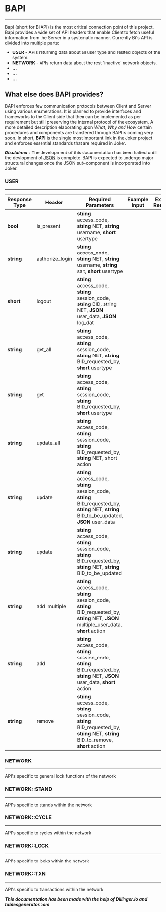 # BAPI
---
Bapi (short for Bi API) is the most critical connection point of this project. Bapi provides a wide set of API headers that enable Client to fetch useful information from the Server in a systematic manner. Currently Bi's API is divided into multiple parts:
- **USER** - APIs returning data about all user type and related objects of the system.
- **NETWORK** - APIs return data about the rest 'inactive' network objects.
- **...**
- **...**
- **...**

## What else does BAPI provides?
BAPI enforces few communication protocols between Client and Server using various enumerations. It is planned to provide interfaces and frameworks to the Client side that then can be implemented as per requirement but still preserving the internal protocol of the ecosystem. A more detailed description elaborating upon *What, Why and How* certain procedures and components are transfered through BAPI is coming very soon. In short, **BAPI** is the single most important link in the Joker project and enforces essential standards that are required in Joker.

***Disclaimer*** : The development of this documentation has been halted until the devlopment of [JSON](https://github.com/coenfuse/JSON) is complete. BAPI is expected to undergo major structural changes once the JSON sub-component is incorporated into Joker.

### USER
----
| Response Type | Header          | Required Parameters                                                                                                                            | Example Input | Example Response |
|---------------|-----------------|------------------------------------------------------------------------------------------------------------------------------------------------|---------------|------------------|
| **bool**      | is_present      | **string** access_code, **string** NET, **string** username, **short** usertype                                                                |               |                  |
| **string**    | authorize_login | **string** access_code, **string** NET, **string** username, **string** salt, **short** usertype                                               |               |                  |
| **short**     | logout          | **string** access_code, **string** session_code, **string** BID, string NET, **JSON** user_data, **JSON** log_dat                              |               |                  |
| **string**    | get_all         | **string** access_code, **string** session_code, **string** NET, **string** BID_requested_by, **short** usertype                               |               |                  |
| **string**    | get             | **string** access_code, **string** session_code, **string** BID_requested_by, **short** usertype                                               |               |                  |
| **string**    | update_all      | **string** access_code, **string** session_code, **string** BID_requested_by, **string** NET, short action                                     |               |                  |
| **string**    | update          | **string** access_code, **string** session_code, **string** BID_requested_by, **string** NET, **string** BID_to_be_updated, **JSON** user_data |               |                  |
| **string**    | update          | **string** access_code, **string** session_code, **string** BID_requested_by, **string** NET, **string** BID_to_be_updated                     |               |                  |
| **string**    | add_multiple    | **string** access_code, **string** session_code, **string** BID_requested_by, **string** NET, **JSON** multiple_user_data, **short** action    |               |                  |
| **string**    | add             | **string** access_code, **string** session_code, **string** BID_requested_by, **string** NET, **JSON** user_data, **short** action             |               |                  |
| **string**    | remove          | **string** access_code, **string** session_code, **string** BID_requested_by, **string** NET, **string** BID_to_remove, **short** action       |               |                  |

### NETWORK
----
API's specific to general lock functions of the network

### NETWORK::STAND
----
API's specific to stands within the network

### NETWORK::CYCLE
----
API's specific to cycles within the network

### NETWORK::LOCK
----
API's specific to locks within the network

### NETWORK::TXN
----
API's specific to transactions within the network

***This documentation has been made with the help of Dillinger.io and tablesgenerator.com***
